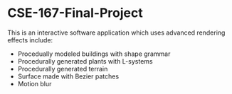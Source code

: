 # CSE-167-Final-Project

This is an interactive software application which uses advanced rendering effects include:
- Procedually modeled buildings with shape grammar
- Procedurally generated plants with L-systems
- Procedurally generated terrain
- Surface made with Bezier patches
- Motion blur
